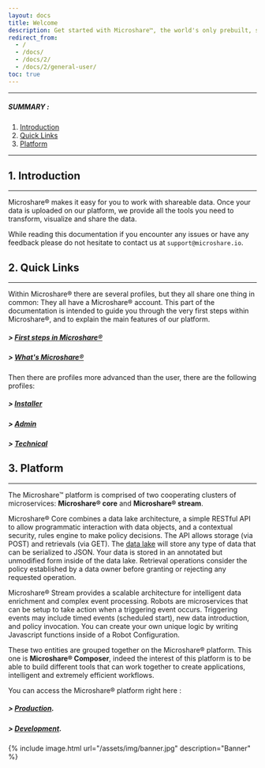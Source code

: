 ```yaml
---
layout: docs
title: Welcome
description: Get started with Microshare™, the world's only prebuilt, scalable data management and sharing solution for IoT.
redirect_from:
  - /
  - /docs/
  - /docs/2/
  - /docs/2/general-user/
toc: true
---
```


---------------------------------------

##### SUMMARY : 

1. [Introduction](./#1-introduction)
2. [Quick Links](./#2-quick-links)
3. [Platform](./#3-platform)

---------------------------------------



## 1. Introduction
---------------------------------------

Microshare® makes it easy for you to work with shareable data. Once your data is uploaded on our platform, we provide all the tools you need to transform, visualize and share the data.

While reading this documentation if you encounter any issues or have any feedback please do not hesitate to contact us at `support@microshare.io`.  

## 2. Quick Links
---------------------------------------

Within Microshare® there are several profiles, but they all share one thing in common: They all have a Microshare® account. 
This part of the documentation is intended to guide you through the very first steps within Microshare®, and to explain the main features of our platform. 

#####  > [First steps in Microshare®](../quick-start/create-an-account)
#####  > [What's Microshare®](../meet-microshare/technical-overview)

Then there are profiles more advanced than the user, there are the following profiles: 

#####  > [Installer](../../installer/quick-start/overview)
#####  > [Admin](../../admin/admin-management/overview)
#####  > [Technical](../../technical/quick-start/overview)

## 3. Platform
---------------------------------------

The Microshare™ platform is comprised of two cooperating clusters of microservices: **Microshare® core** and **Microshare® stream**.

Microshare® Core combines a data lake architecture, a simple RESTful API to allow programmatic interaction with data objects, and a contextual security, rules engine to make policy decisions. 
The API allows storage (via POST) and retrievals (via GET). The [data lake](https://en.wikipedia.org/wiki/Data_lake) will store any type of data that can be serialized to JSON. Your data is stored in an annotated but unmodified form inside of the data lake. Retrieval operations consider the policy established by a data owner before granting or rejecting any requested operation.

Microshare® Stream provides a scalable architecture for intelligent data enrichment and complex event processing. 
Robots are microservices that can be setup to take action when a triggering event occurs. 
Triggering events may include timed events (scheduled start), new data introduction, and policy invocation. 
You can create your own unique logic by writing Javascript functions inside of a Robot Configuration.

These two entities are grouped together on the Microshare® platform. This one is **Microshare® Composer**, indeed the interest of this platform is to be able to build different tools that can work together to create applications, intelligent and extremely efficient workflows.

You can access the Microshare® platform right here : 

#####  > [Production](https://app.microshare.io/composer).
#####  > [Development](https://dapp.microshare.io/composer).

{% include image.html url="/assets/img/banner.jpg" description="Banner" %}

